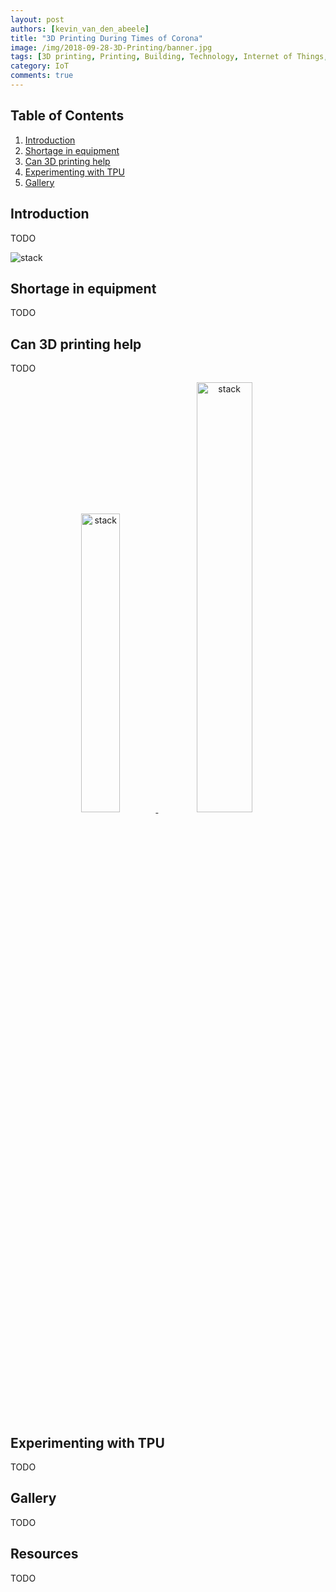 ```yaml
---
layout: post
authors: [kevin_van_den_abeele]
title: "3D Printing During Times of Corona"
image: /img/2018-09-28-3D-Printing/banner.jpg
tags: [3D printing, Printing, Building, Technology, Internet of Things, FDM, PLA, TPU, ABS, PETG, corona, masks, ventilator]
category: IoT
comments: true
---
```

<link rel="stylesheet" href="https://cdnjs.cloudflare.com/ajax/libs/lightbox2/2.9.0/css/lightbox.css" />
<link rel="stylesheet" href="https://cdn.jsdelivr.net/npm/bootstrap-grid-only@1.0.0/bootstrap.css" />

<script src="https://cdnjs.cloudflare.com/ajax/libs/jquery/3.2.1/jquery.min.js"></script>
<script src="https://cdnjs.cloudflare.com/ajax/libs/lightbox2/2.9.0/js/lightbox.min.js"></script>
<script src="https://cdn.jsdelivr.net/npm/bootstrap-grid-only@1.0.0/index.min.js"></script>

## Table of Contents

1. [Introduction](#introduction)
2. [Shortage in equipment](#shortage-in-equipment)
3. [Can 3D printing help](#can-3d-printing-help)
4. [Experimenting with TPU](#experimenting-with-tpu)
5. [Gallery](#gallery)

## Introduction

TODO

<img alt="stack" src="{{ '/img/2018-09-28-3D-Printing/sla-glow.jpg' | prepend: site.baseurl }}" class="image fit" style="margin:0px auto; max-width: 500px;">


## Shortage in equipment

TODO


## Can 3D printing help

TODO

<div style="text-align: center; margin: 0px auto;">
    <a href="{{ '/img/2018-09-28-3D-Printing/sla-print1.jpeg' | prepend: site.baseurl }}" data-lightbox="fdm" data-title="Multiple eiffel towers printed at once with DLP/MSLA">
        <img alt="stack" src="{{ '/img/2018-09-28-3D-Printing/sla-print1.jpeg' | prepend: site.baseurl }}" class="image fit" style="margin:0px auto; width: 35%; display: inline-block;">
    </a>
    <a href="{{ '/img/2018-09-28-3D-Printing/sla-print2.gif' | prepend: site.baseurl }}" data-lightbox="fdm" data-title="Vase print with SLA">
        <img alt="stack" src="{{ '/img/2018-09-28-3D-Printing/sla-print2.gif' | prepend: site.baseurl }}" class="image fit" style="margin:0px auto; width: 42%; display: inline-block;">
    </a>
</div>
<br/>

## Experimenting with TPU

TODO

## Gallery

TODO

## Resources

TODO
